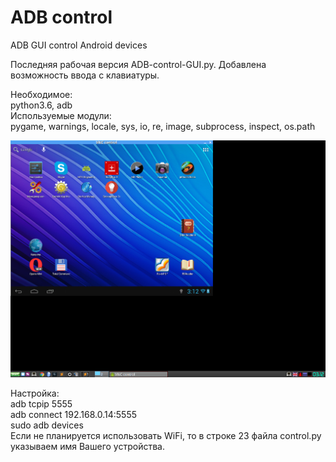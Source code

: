 # ADB control
ADB GUI control Android devices

Последняя рабочая версия ADB-control-GUI.py. Добавлена возможность ввода с клавиатуры.

Необходимое:<br>
python3.6, adb<br>
Используемые модули:<br>
pygame, warnings, locale, sys, io, re, image, subprocess, inspect, os.path<br>

![Screenshot](/screenshot.png)

Настройка:<br>
	adb tcpip 5555<br>
	adb connect 192.168.0.14:5555<br>
	sudo adb devices<br>
Если не планируется использовать WiFi, то в строке 23 файла control.py указываем имя Вашего устройства.


